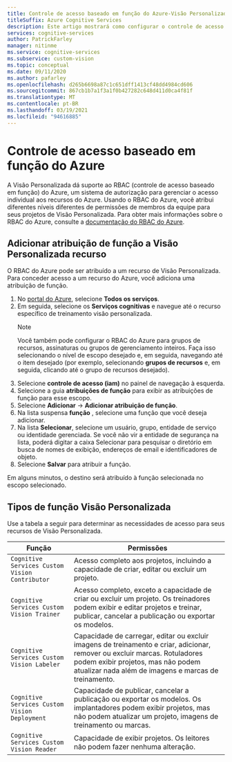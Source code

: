 ```yaml
---
title: Controle de acesso baseado em função do Azure-Visão Personalizada
titleSuffix: Azure Cognitive Services
description: Este artigo mostrará como configurar o controle de acesso baseado em função do Azure para seus projetos de Visão Personalizada.
services: cognitive-services
author: PatrickFarley
manager: nitinme
ms.service: cognitive-services
ms.subservice: custom-vision
ms.topic: conceptual
ms.date: 09/11/2020
ms.author: pafarley
ms.openlocfilehash: d265b6698a87c1c651dff1413cf48dd4984cd606
ms.sourcegitcommit: 867cb1b7a1f3a1f0b427282c648d411d0ca4f81f
ms.translationtype: MT
ms.contentlocale: pt-BR
ms.lasthandoff: 03/19/2021
ms.locfileid: "94616885"
---
```

# <a name="azure-role-based-access-control"></a>Controle de acesso baseado em função do Azure

A Visão Personalizada dá suporte ao RBAC (controle de acesso baseado em função) do Azure, um sistema de autorização para gerenciar o acesso individual aos recursos do Azure. Usando o RBAC do Azure, você atribui diferentes níveis diferentes de permissões de membros da equipe para seus projetos de Visão Personalizada. Para obter mais informações sobre o RBAC do Azure, consulte a [documentação do RBAC do Azure](../../role-based-access-control/index.yml).

## <a name="add-role-assignment-to-custom-vision-resource"></a>Adicionar atribuição de função a Visão Personalizada recurso

O RBAC do Azure pode ser atribuído a um recurso de Visão Personalizada. Para conceder acesso a um recurso do Azure, você adiciona uma atribuição de função.
1. No [portal do Azure](https://ms.portal.azure.com/), selecione **Todos os serviços**. 
1. Em seguida, selecione os **Serviços cognitivas** e navegue até o recurso específico de treinamento visão personalizada.
   > [!NOTE]
   > Você também pode configurar o RBAC do Azure para grupos de recursos, assinaturas ou grupos de gerenciamento inteiros. Faça isso selecionando o nível de escopo desejado e, em seguida, navegando até o item desejado (por exemplo, selecionando **grupos de recursos** e, em seguida, clicando até o grupo de recursos desejado).
1. Selecione **controle de acesso (iam)** no painel de navegação à esquerda.
1. Selecione a guia **atribuições de função** para exibir as atribuições de função para esse escopo.
1. Selecione **Adicionar** -> **Adicionar atribuição de função**.
1. Na lista suspensa **função** , selecione uma função que você deseja adicionar.
1. Na lista **Selecionar**, selecione um usuário, grupo, entidade de serviço ou identidade gerenciada. Se você não vir a entidade de segurança na lista, poderá digitar a caixa Selecionar para pesquisar o diretório em busca de nomes de exibição, endereços de email e identificadores de objeto.
1. Selecione **Salvar** para atribuir a função.

Em alguns minutos, o destino será atribuído à função selecionada no escopo selecionado.

## <a name="custom-vision-role-types"></a>Tipos de função Visão Personalizada

Use a tabela a seguir para determinar as necessidades de acesso para seus recursos de Visão Personalizada.

|Função  |Permissões  |
|---------|---------|
|`Cognitive Services Custom Vision Contributor`     | Acesso completo aos projetos, incluindo a capacidade de criar, editar ou excluir um projeto.        |
|`Cognitive Services Custom Vision Trainer`     | Acesso completo, exceto a capacidade de criar ou excluir um projeto. Os treinadores podem exibir e editar projetos e treinar, publicar, cancelar a publicação ou exportar os modelos.        |
|`Cognitive Services Custom Vision Labeler`     | Capacidade de carregar, editar ou excluir imagens de treinamento e criar, adicionar, remover ou excluir marcas. Rotuladores podem exibir projetos, mas não podem atualizar nada além de imagens e marcas de treinamento.         |
|`Cognitive Services Custom Vision Deployment`     | Capacidade de publicar, cancelar a publicação ou exportar os modelos. Os implantadores podem exibir projetos, mas não podem atualizar um projeto, imagens de treinamento ou marcas.        |
|`Cognitive Services Custom Vision Reader`     | Capacidade de exibir projetos. Os leitores não podem fazer nenhuma alteração.        |